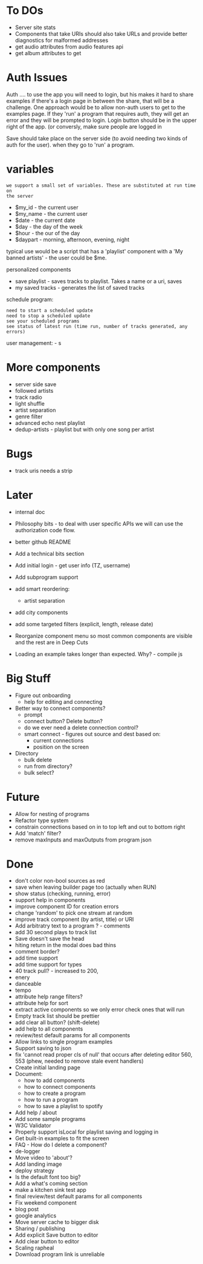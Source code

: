 To DOs
=======
  * Server site stats
  * Components that take URIs should also take URLs and provide better diagnostics for malformed addresses
  * get audio attributes from audio features api
  * get album attributes to get 


Auth Issues
============
Auth .... to use the app you will need to login, but his makes it hard to share
examples if there's a login page in between the share, that will be a challenge.
One approach would be to allow non-auth users to get to the examples page. If
they 'run' a program that requires auth, they will get an error and they will be
prompted to login.  Login button should be in the upper right of the app. (or
conversly, make sure people are logged in

Save should take place on the server side (to avoid needing two kinds of auth
for the user).  when they go to 'run' a program.

variables
=========
    we support a small set of variables. These are substituted at run time on
    the server

  * $my\_id - the current user
  * $my\_name - the current user
  * $date - the current date
  * $day - the day of the week
  * $hour - the our of the day
  * $daypart - morning, afternoon, evening, night

typical use would be a script that has a 'playlist' component with a 'My banned
artists' - the user could be $me.

personalized components

   * save playlist - saves tracks to playlist. Takes a name or a uri, saves
   * my saved tracks - generates the list of saved tracks

schedule program:

    need to start a scheduled update
    need to stop a scheduled update
    see your scheduled programs
    see status of latest run (time run, number of tracks generated, any errors)


user management:
    - s


More components
================
  * server side save
  * followed artists
  * track radio
  * light shuffle
  * artist separation
  * genre filter
  * advanced echo nest playlist
  * dedup-artists - playlist but with only one song per artist


Bugs
=====
  * track uris needs a strip


Later
=====
  * internal doc
  * Philosophy bits - to deal with user specific APIs we will can use the
    authorization code flow.
  * better github README
  * Add a technical bits section

  * Add initial login - get user info (TZ, username)
  * Add subprogram support
  * add smart reordering:
    - artist separation

  * add city components


  * add some targeted filters
    (explicit, length, release date)
  * Reorganize component menu so most common components are visible and the rest
    are in Deep Cuts
  * Loading an example takes longer than expected. Why? - compile js


Big Stuff
==========
  * Figure out onboarding
    * help for editing and connecting
  * Better way to connect components?
    * prompt
    * connect button? Delete button?
    * do we ever need a delete connection control?
    * smart connect - figures out source and dest based on:
        * current connections
        * position on the screen
  * Directory
      * bulk delete
      * run from directory?
      * bulk select?


Future
======
  * Allow for nesting of programs
  * Refactor type system
  * constrain connections based on in to top left and out to bottom right
  * Add 'match' filter?
  * remove maxInputs and maxOutputs from program json

Done
====
  * don't color non-bool sources as red
  * save when leaving builder page too (actually when RUN)
  * show status (checking, running, error)
  * support help in components
  * improve component ID for creation errors
  * change 'random' to pick one stream at random
  * improve track component (by artist, title) or URI
  * Add arbitratry text to a program ? - comments
  * add 30 second plays to track list
  * Save doesn't save the head
  * hiting return in the modal does bad thins
  * comment border?
  * add time support
  * add time support for types
  * 40 track pull? - increased to 200,
  * enery
  * danceable
  * tempo
  * attribute help range filters?
  * attribute help for sort
  * extract active components so we only error check ones that will run
  * Empty track list should be prettier
  * add clear all button? (shift-delete)
  * add help to all components
  * review/test default params for all components
  * Allow links to single program examples
  * Support saving to json
  * fix 'cannot read proper cls of null' that occurs after deleting
    editor 560, 553 (phew, needed to remove stale event handlers)
  * Create initial landing page
  * Document:
    - how to add components
    - how to connect components
    - how to create a program
    - how to run a program
    - how to save a playlist to spotify
  * Add help / about
  * Add some sample programs
  * W3C Validator
  * Properly support isLocal for playlist saving and logging in
  * Get built-in examples to fit the screen
  * FAQ - How do I delete a component?
  * de-logger
  * Move video to 'about'?
  * Add landing image
  * deploy strategy
  * Is the default font too big?
  * Add a what's coming section
  * make a kitchen sink test app
  * final review/test default params for all components
  * Fix weekend component
  * blog post
  * google analytics
  * Move server cache to bigger disk
  * Sharing / publishing
  * Add explicit Save button to editor
  * Add clear button to editor
  * Scaling rapheal
  * Download program link is unreliable
